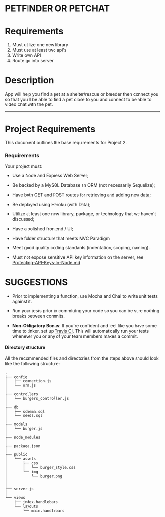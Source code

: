 # PETFINDER OR PETCHAT

# Requirements
1. Must utilize one new library
2. Must use at least two api's
3. Write own API
4. Route go into server

# Description
App will help you find a pet at a shelter/rescue or breeder then connect you so that you'll be able to find a pet close to you and connect to be able to video chat with the pet.

--------------------

# Project Requirements

This document outlines the base requirements for Project 2.

### Requirements

Your project must:

* Use a Node and Express Web Server;

* Be backed by a MySQL Database an ORM (not necessarily Sequelize);

* Have both GET and POST routes for retrieving and adding new data;

* Be deployed using Heroku (with Data);

* Utilize at least one new library, package, or technology that we haven’t discussed;

* Have a polished frontend / UI;

* Have folder structure that meets MVC Paradigm;

* Meet good quality coding standards (indentation, scoping, naming).

* Must not expose sensitive API key information on the server, see [Protecting-API-Keys-In-Node.md](../../../10-nodejs/03-Supplemental/Protecting-API-Keys-In-Node.md)



# SUGGESTIONS

* Prior to implementing a function, use Mocha and Chai to write unit tests against it.

* Run your tests prior to committing your code so you can be sure nothing breaks between commits.

* **Non-Obligatory Bonus**: If you're confident and feel like you have some time to tinker, set up [Travis CI](https://travis-ci.org/). This will automatically run your tests whenever you or any of your team members makes a commit. 

#### Directory structure

All the recommended files and directories from the steps above should look like the following structure:

```
.
├── config
│   ├── connection.js
│   └── orm.js
│ 
├── controllers
│   └── burgers_controller.js
│
├── db
│   ├── schema.sql
│   └── seeds.sql
│
├── models
│   └── burger.js
│ 
├── node_modules
│ 
├── package.json
│
├── public
│   └── assets
│       ├── css
│       │   └── burger_style.css
│       └── img
│           └── burger.png
│   
│
├── server.js
│
└── views
    ├── index.handlebars
    └── layouts
        └── main.handlebars